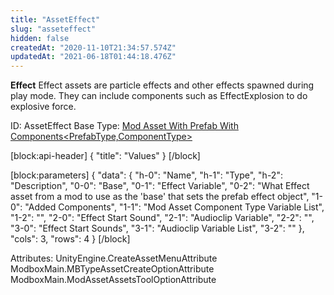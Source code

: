 ```yaml
---
title: "AssetEffect"
slug: "asseteffect"
hidden: false
createdAt: "2020-11-10T21:34:57.574Z"
updatedAt: "2021-06-18T01:44:18.476Z"
---
```

**Effect**
Effect assets are particle effects and other effects spawned during play mode. They can include components such as EffectExplosion to do explosive force.

ID: AssetEffect
Base Type: [Mod Asset With Prefab With Components<PrefabType,ComponentType>](doc:modassetwithprefabwithcomponents2)

[block:api-header]
{
  "title": "Values"
}
[/block]

[block:parameters]
{
  "data": {
    "h-0": "Name",
    "h-1": "Type",
    "h-2": "Description",
    "0-0": "Base",
    "0-1": "Effect Variable",
    "0-2": "What Effect asset from a mod to use as the 'base' that sets the prefab effect object",
    "1-0": "Added Components",
    "1-1": "Mod Asset Component Type Variable List",
    "1-2": "",
    "2-0": "Effect Start Sound",
    "2-1": "Audioclip Variable",
    "2-2": "",
    "3-0": "Effect Start Sounds",
    "3-1": "Audioclip Variable List",
    "3-2": ""
  },
  "cols": 3,
  "rows": 4
}
[/block]


Attributes:
UnityEngine.CreateAssetMenuAttribute
ModboxMain.MBTypeAssetCreateOptionAttribute
ModboxMain.ModAssetAssetsToolOptionAttribute
